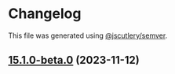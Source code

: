 # Changelog

This file was generated using [@jscutlery/semver](https://github.com/jscutlery/semver).

## [15.1.0-beta.0](https://github.com/naxodev/lumberjack/compare/v15.0.5...v15.1.0-beta.0) (2023-11-12)
